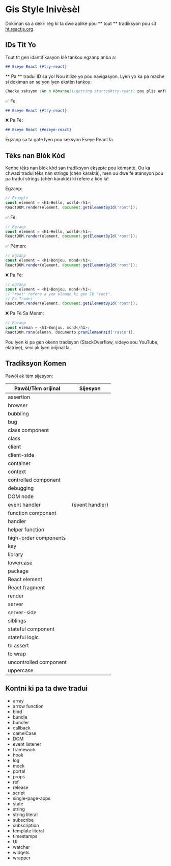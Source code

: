 # Gis Style Inivèsèl

Dokiman sa a dekri règ ki ta dwe aplike pou ** tout **  tradiksyon pou sit [ht.reactjs.org](https://ht.reactjs.org).

## IDs Tit Yo

Tout tit gen idantifikasyon klè tankou egzanp anba a:

```md
## Eseye React {#try-react}
```

** Pa ** tradui ID sa yo! Nou itilize yo pou navigasyon. Lyen yo ka pa mache si dokiman an se yon lyen ekstèn tankou:

```md
Checke seksyon [An n Kòmanse](/getting-started#try-react) pou plis enfòmasyon.
```

✅ Fè:

```md
## Eseye React {#try-react}
```

❌ Pa Fè:

```md
## Eseye React {#eseye-react}
```
Egzanp sa ta gate lyen pou seksyon Eseye React la.


## Tèks nan Blòk Kòd

Kenbe tèks nan blòk kòd san tradiksyon eksepte pou kòmantè. Ou ka chwazi tradui tèks nan strings (chèn karaktè), men ou dwe fè atansyon pou pa tradui strings (chèn karaktè) ki refere a kòd la!

Egzanp:
```js
// Example
const element = <h1>Hello, world</h1>;
ReactDOM.render(element, document.getElementById('root'));
```

✅ Fè:

```js
// Egzanp
const element = <h1>Hello, world</h1>;
ReactDOM.render(element, document.getElementById('root'));
```

✅ Pèmen:

```js
// Egzanp
const element = <h1>Bonjou, mond</h1>;
ReactDOM.render(element, document.getElementById('root'));
```

❌ Pa Fè:

```js
// Egzanp
const element = <h1>Bonjou, mond</h1>;
// "root" refere a yon eleman ki gen ID "root".
// Pa Tradui
ReactDOM.render(element, document.getElementById('root'));
```

❌ Pa Fè Sa Menm:

```js
// Egzanp
const eleman = <h1>Bonjou, mond</h1>;
ReactDOM.rann(eleman, documento.pranElemanPaId('rasin'));
```

Pou lyen ki pa gen okenn tradisyon (StackOverflow, videyo sou YouTube, elatriye), sevi ak lyen orijinal la.

## Tradiksyon Komen

Pawòl ak tèm sijesyon:

| Pawòl/Tèm orijinal | Sijesyon |
| ------------------ | ---------- |
| assertion |  |
| browser |  |
| bubbling |  |
| bug |  |
| class component |  |
| class |  |
| client |  |
| client-side |  |
| container |  |
| context |  |
| controlled component |  |
| debugging | |
| DOM node | |
| event handler | (event handler) |
| function component |  |
| handler |  |
| helper function |  |
| high-order components |  |
| key |  |
| library |  |
| lowercase |  |
| package |  |
| React element |  |
| React fragment |  |
| render | |
| server |  |
| server-side |  |
| siblings |  |
| stateful component |  |
| stateful logic |  |
| to assert |  |
| to wrap |  |
| uncontrolled component |  |
| uppercase |  |

## Kontni ki pa ta dwe tradui

* array
* arrow function
* bind
* bundle
* bundler
* callback
* camelCase
* DOM
* event listener
* framework
* hook
* log
* mock
* portal
* props
* ref
* release
* script
* single-page-apps
* state
* string
* string literal
* subscribe
* subscription
* template literal
* timestamps
* UI
* watcher
* widgets
* wrapper
